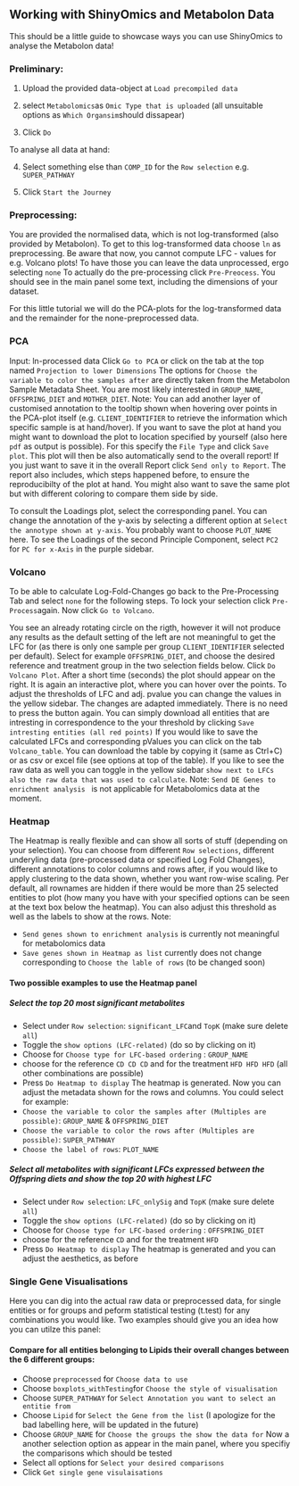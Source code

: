 ## Working with ShinyOmics and Metabolon Data

This should be a little guide to showcase ways you can use ShinyOmics to analyse the Metabolon data!

### Preliminary:

1.  Upload the provided data-object at `Load precompiled data`

2.  select `Metabolomics`as `Omic Type that is uploaded` (all unsuitable options as `Which Organsim`should dissapear)

3.  Click `Do`

To analyse all data at hand:

4.  Select something else than `COMP_ID` for the `Row selection` e.g. `SUPER_PATHWAY`

5.  Click `Start the Journey`

### Preprocessing:

You are provided the normalised data, which is not log-transformed (also provided by Metabolon). To get to this log-transformed data choose `ln` as preprocessing. Be aware that now, you cannot compute LFC - values for e.g. Volcano plots! To have those you can leave the data unprocessed, ergo selecting `none` To actually do the pre-processing click `Pre-Preocess`. You should see in the main panel some text, including the dimensions of your dataset.

For this little tutorial we will do the PCA-plots for the log-transformed data and the remainder for the none-preprocessed data.

### PCA

Input: ln-processed data Click `Go to PCA` or click on the tab at the top named `Projection to lower Dimensions`
The options for `Choose the variable to color the samples after` are directly taken from the Metabolon Sample Metadata Sheet.
You are most likely interested in `GROUP_NAME`, `OFFSPRING_DIET` and `MOTHER_DIET`.
Note:
You can add another layer of customised annotation to the tooltip shown when hovering over points in the PCA-plot itself (e.g. `CLIENT_IDENTIFIER` to retrieve the information which specific sample is at hand/hover).
If you want to save the plot at hand you might want to download the plot to location specified by yourself (also here `pdf` as output is possible). For this specify the `File Type` and click `Save plot`. This plot will then be also automatically send to the overall report!
If you just want to save it in the overall Report click `Send only to Report`. The report also includes, which steps happened before, to ensure the reproducibilty of the plot at hand. You might also want to save the same plot but with different coloring to compare them side by side.

To consult the Loadings plot, select the corresponding panel. You can change the annotation of the y-axis by selecting a different option at `Select the annotype shown at y-axis`. You probably want to choose `PLOT_NAME` here. To see the Loadings of the second Principle Component, select `PC2` for `PC for x-Axis` in the purple sidebar.


### Volcano
To be able to calculate Log-Fold-Changes go back to the Pre-Processing Tab and select `none` for the following steps. To lock your selection click `Pre-Process`again. Now click `Go to Volcano`.

You see an already rotating circle on the rigth, however it will not produce any results as the default setting of the left are not meaningful to get the LFC for (as there is only one sample per group `CLIENT_IDENTIFIER` selected per default).
Select for example `OFFSPRING_DIET`, and choose the desired reference and treatment group in the two selection fields below. Click `Do Volcano Plot`. After a short time (seconds) the plot should appear on the right.
It is again an interactive plot, where you can hover over the points.
To adjust the thresholds of LFC and adj. pvalue you can change the values in the yellow sidebar. The changes are adapted immediately. There is no need to press the button again.
You can simply download all entities that are intresting in correspondence to the your threshold by clicking `Save intresting entities (all red points)`
If you would like to save the calculated LFCs and corresponding pValues you can click on the tab `Volcano_table`. You can download the table by copying it (same as Ctrl+C) or as csv or excel file (see options at top of the table).
If you like to see the raw data as well you can toggle in the yellow sidebar `show next to LFCs also the raw data that was used to calculate`.
Note:
`Send DE Genes to enrichment analysis ` is not applicable for Metabolomics data at the moment.

### Heatmap
The Heatmap is really flexible and can show all sorts of stuff (depending on your selection). You can choose from different `Row selections`, different underyling data (pre-processed data or specified Log Fold Changes), different annotations to color columns and rows after, if you would like to apply clustering to the data shown, whether you want row-wise scaling.
Per default, all rownames are hidden if there would be more than 25 selected entities to plot (how many you have with your specified options can be seen at the text box below the heatmap). You can also adjust this threshold as well as the labels to show at the rows.
Note:
- `Send genes shown to enrichment analysis` is currently not meaningful for metabolomics data
- `Save genes shown in Heatmap as list` currently does not change corresponding to `Choose the lable of rows` (to be changed soon)

#### Two possible examples to use the Heatmap panel
##### Select the top 20 most significant metabolites 
- Select under `Row selection`: `significant_LFC`and `TopK` (make sure delete `all`)
- Toggle the `show options (LFC-related)` (do so by clicking on it)
- Choose for `Choose type for LFC-based ordering` : `GROUP_NAME`
- choose for the reference `CD CD CD` and for the treatment `HFD HFD HFD` (all other combinations are possible)
- Press `Do Heatmap to display`
The heatmap is generated. Now you can adjust the metadata shown for the rows and columns. You could select for example:
- `Choose the variable to color the samples after (Multiples are possible)`: `GROUP_NAME` & `OFFSPRING_DIET`
- `Choose the variable to color the rows after (Multiples are possible)`: `SUPER_PATHWAY`
- `Choose the label of rows`: `PLOT_NAME`

##### Select all metabolites with significant LFCs expressed between the Offspring diets and show the top 20 with highest LFC
- Select under `Row selection`: `LFC_onlySig` and `TopK` (make sure delete `all`)
- Toggle the `show options (LFC-related)` (do so by clicking on it)
- Choose for `Choose type for LFC-based ordering` : `OFFSPRING_DIET`
- choose for the reference `CD` and for the treatment `HFD`
- Press `Do Heatmap to display`
The heatmap is generated and you can adjust the aesthetics, as before


### Single Gene Visualisations
Here you can dig into the actual raw data or preprocessed data, for single entities or for groups and peform statistical testing (t.test) for any combinations you would like.
Two examples should give you an idea how you can utilze this panel:

#### Compare for all entities belonging to Lipids their overall changes between the 6 different groups:
- Choose `preprocessed` for `Choose data to use`
- Choose `boxplots_withTesting`for `Choose the style of visualisation`
- Choose `SUPER_PATHWAY` for `Select Annotation you want to select an entitie from`
- Choose `Lipid` for `Select the Gene from the list` (I apologize for the bad labelling here, will be updated in the future)
- Choose `GROUP_NAME` for `Choose the groups the show the data for` 
Now a another selection option as appear in the main panel, where you specifiy the comparisons which should be tested
- Select all options for `Select your desired comparisons`
- Click `Get single gene visulaisations`




